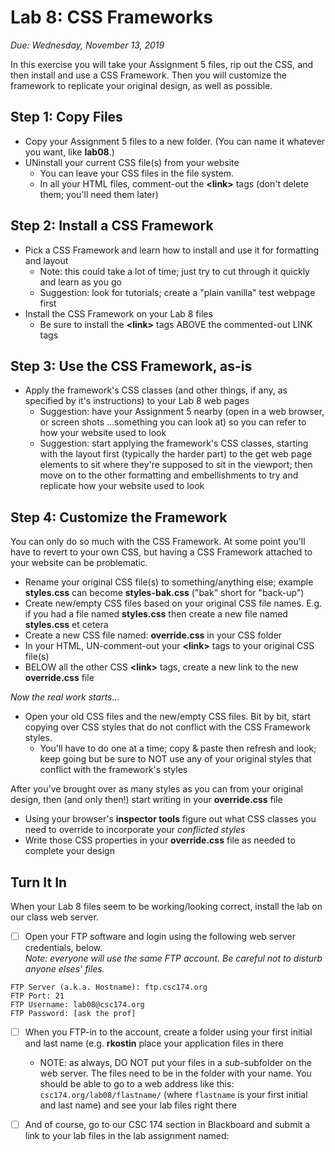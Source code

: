 # Lab 8: CSS Frameworks

*Due: Wednesday, November 13, 2019*

In this exercise you will take your Assignment 5 files, rip out the CSS, and then install and use a CSS Framework.  Then you will customize the framework to replicate your original design, as well as possible.

## Step 1: Copy Files

- Copy your Assignment 5 files to a new folder.  (You can name it whatever you want, like **lab08**.)
- UNinstall your current CSS file(s) from your website
  - You can leave your CSS files in the file system.  
  - In all your HTML files, comment-out the **\<link>** tags (don't delete them; you'll need them later)

## Step 2: Install a CSS Framework

- Pick a CSS Framework and learn how to install and use it for formatting and layout
  - Note: this could take a lot of time; just try to cut through it quickly and learn as you go
  - Suggestion: look for tutorials; create a "plain vanilla" test webpage first
- Install the CSS Framework on your Lab 8 files
  - Be sure to install the **\<link>** tags ABOVE the commented-out LINK tags

## Step 3: Use the CSS Framework, as-is

- Apply the framework's CSS classes (and other things, if any, as specified by it's instructions) to your Lab 8 web pages
  - Suggestion: have your Assignment 5 nearby (open in a web browser, or screen shots ...something you can look at) so you can refer to how your website used to look
  - Suggestion: start applying the framework's CSS classes, starting with the layout first (typically the harder part) to the get web page elements to sit where they're supposed to sit in the viewport; then move on to the other formatting and embellishments to try and replicate how your website used to look

## Step 4: Customize the Framework

You can only do so much with the CSS Framework.  At some point you'll have to revert to your own CSS, but having a CSS Framework attached to your website can be problematic.

- Rename your original CSS file(s) to something/anything else; example **styles.css** can become **styles-bak.css** ("bak" short for "back-up")
- Create new/empty CSS files based on your original CSS file names.  E.g. if you had a file named **styles.css** then create a new file named **styles.css** et cetera
- Create a new CSS file named: **override.css** in your CSS folder
- In your HTML, UN-comment-out your **\<link>** tags to your original CSS file(s)
- BELOW all the other CSS **\<link>** tags, create a new link to the new **override.css** file

*Now the real work starts...*

- Open your old CSS files and the new/empty CSS files.  Bit by bit, start copying over CSS styles that do not conflict with the CSS Framework styles.  
  - You'll have to do one at a time; copy & paste then refresh and look; keep going but be sure to NOT use any of your original styles that conflict with the framework's styles

After you've brought over as many styles as you can from your original design, then (and only then!) start writing in your **override.css** file

- Using your browser's **inspector tools** figure out what CSS classes you need to override to incorporate your *conflicted styles*
- Write those CSS properties in your **override.css** file as needed to complete your design

## Turn It In

When your Lab 8 files seem to be working/looking correct, install the lab on our class web server.

- [ ] Open your FTP software and login using the following web server credentials, below.<br>*Note: everyone will use the same FTP account. Be careful not to disturb anyone elses' files.*

```
FTP Server (a.k.a. Hostname): ftp.csc174.org
FTP Port: 21
FTP Username: lab08@csc174.org
FTP Password: [ask the prof]
```

- [ ] When you FTP-in to the account, create a folder using your first initial and last name (e.g. **rkostin** place your application files in there
  - NOTE: as always, DO NOT put your files in a *sub*-subfolder on the web server.  The files need to be in the folder with your name.  You should be able to go to a web address like this: `csc174.org/lab08/flastname/` (where `flastname` is your first initial and last name) and see your lab files right there
- [ ] And of course, go to our CSC 174 section in Blackboard and submit a link to your lab files in the lab assignment named: 

